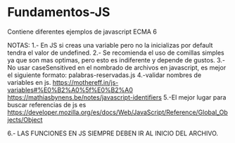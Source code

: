 # Fundamentos-JS
Contiene diferentes ejemplos de javascript ECMA 6

NOTAS:
1.- En JS si creas una variable pero no la inicializas por default tendra el valor de undefined.
2.- Se recomienda el uso de comillas simples ya que son mas optimas, pero esto es indiferente y depende de gustos.
3.- No usar caseSensitived en el nombrado de archivos en javascript, es mejor el siguiente formato: palabras-reservadas.js
4.-validar nombres de variables en js. https://mothereff.in/js-variables#%E0%B2%A0%5f%E0%B2%A0
https://mathiasbynens.be/notes/javascript-identifiers
5.-El mejor lugar para buscar referencias de js es https://developer.mozilla.org/es/docs/Web/JavaScript/Reference/Global_Objects/Object

6.- LAS FUNCIONES EN JS SIEMPRE DEBEN IR AL INICIO DEL ARCHIVO.
